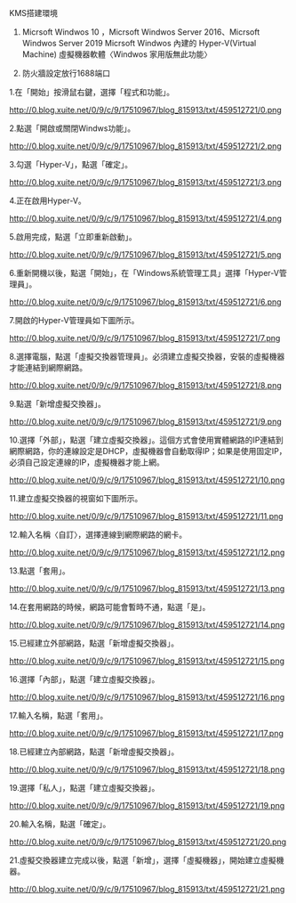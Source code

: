 KMS搭建環境
1. Micrsoft Windwos 10 ，Micrsoft Windwos Server 2016、Micrsoft Windwos Server 2019
   Micrsoft Windwos 內建的 Hyper-V(Virtual Machine) 虛擬機器軟體〈Windwos 家用版無此功能〉
  
2. 防火牆設定放行1688端口


1.在「開始」按滑鼠右鍵，選擇「程式和功能」。

http://0.blog.xuite.net/0/9/c/9/17510967/blog_815913/txt/459512721/0.png

2.點選「開啟或關閉Windws功能」。

http://0.blog.xuite.net/0/9/c/9/17510967/blog_815913/txt/459512721/2.png

3.勾選「Hyper-V」，點選「確定」。

http://0.blog.xuite.net/0/9/c/9/17510967/blog_815913/txt/459512721/3.png

4.正在啟用Hyper-V。

http://0.blog.xuite.net/0/9/c/9/17510967/blog_815913/txt/459512721/4.png

5.啟用完成，點選「立即重新啟動」。

http://0.blog.xuite.net/0/9/c/9/17510967/blog_815913/txt/459512721/5.png

6.重新開機以後，點選「開始」，在「Windows系統管理工具」選擇「Hyper-V管理員」。

http://0.blog.xuite.net/0/9/c/9/17510967/blog_815913/txt/459512721/6.png

7.開啟的Hyper-V管理員如下圖所示。

http://0.blog.xuite.net/0/9/c/9/17510967/blog_815913/txt/459512721/7.png

8.選擇電腦，點選「虛擬交換器管理員」。必須建立虛擬交換器，安裝的虛擬機器才能連結到網際網路。

http://0.blog.xuite.net/0/9/c/9/17510967/blog_815913/txt/459512721/8.png

9.點選「新增虛擬交換器」。

http://0.blog.xuite.net/0/9/c/9/17510967/blog_815913/txt/459512721/9.png

10.選擇「外部」，點選「建立虛擬交換器」。這個方式會使用實體網路的IP連結到網際網路，你的連線設定是DHCP，虛擬機器會自動取得IP；如果是使用固定IP，必須自己設定連線的IP，虛擬機器才能上網。

http://0.blog.xuite.net/0/9/c/9/17510967/blog_815913/txt/459512721/10.png

11.建立虛擬交換器的視窗如下圖所示。

http://0.blog.xuite.net/0/9/c/9/17510967/blog_815913/txt/459512721/11.png

12.輸入名稱〈自訂〉，選擇連線到網際網路的網卡。

http://0.blog.xuite.net/0/9/c/9/17510967/blog_815913/txt/459512721/12.png

13.點選「套用」。

http://0.blog.xuite.net/0/9/c/9/17510967/blog_815913/txt/459512721/13.png

14.在套用網路的時候，網路可能會暫時不通，點選「是」。

http://0.blog.xuite.net/0/9/c/9/17510967/blog_815913/txt/459512721/14.png

15.已經建立外部網路，點選「新增虛擬交換器」。

http://0.blog.xuite.net/0/9/c/9/17510967/blog_815913/txt/459512721/15.png

16.選擇「內部」，點選「建立虛擬交換器」。

http://0.blog.xuite.net/0/9/c/9/17510967/blog_815913/txt/459512721/16.png

17.輸入名稱，點選「套用」。

http://0.blog.xuite.net/0/9/c/9/17510967/blog_815913/txt/459512721/17.png

18.已經建立內部網路，點選「新增虛擬交換器」。

http://0.blog.xuite.net/0/9/c/9/17510967/blog_815913/txt/459512721/18.png

19.選擇「私人」，點選「建立虛擬交換器」。

http://0.blog.xuite.net/0/9/c/9/17510967/blog_815913/txt/459512721/19.png

20.輸入名稱，點選「確定」。

http://0.blog.xuite.net/0/9/c/9/17510967/blog_815913/txt/459512721/20.png

21.虛擬交換器建立完成以後，點選「新增」，選擇「虛擬機器」，開始建立虛擬機器。

http://0.blog.xuite.net/0/9/c/9/17510967/blog_815913/txt/459512721/21.png

